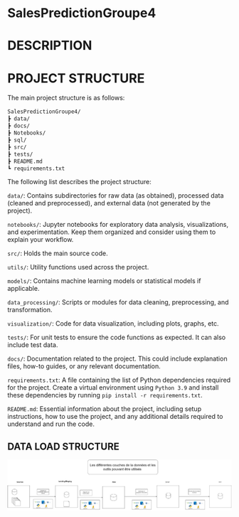 # SalesPredictionGroupe4

# DESCRIPTION


# PROJECT STRUCTURE
The main project structure is as follows:

```
SalesPredictionGroupe4/
┣ data/
┣ docs/
┣ Notebooks/
┣ sql/
┣ src/
┣ tests/
┣ README.md
┗ requirements.txt
```
The following list describes the project structure:

`data/`: Contains subdirectories for raw data (as obtained), processed data (cleaned and preprocessed), and external data (not generated by the project).

`notebooks/`: Jupyter notebooks for exploratory data analysis, visualizations, and experimentation. Keep them organized and consider using them to explain your workflow.

`src/`: Holds the main source code.

`utils/`: Utility functions used across the project.

`models/`: Contains machine learning models or statistical models if applicable.

`data_processing/`: Scripts or modules for data cleaning, preprocessing, and transformation.

`visualization/`: Code for data visualization, including plots, graphs, etc.

`tests/`: For unit tests to ensure the code functions as expected. It can also include test data.

`docs/`: Documentation related to the project. This could include explanation files, how-to guides, or any relevant documentation.

`requirements.txt`: A file containing the list of Python dependencies required for the project. Create a virtual environment using `Python 3.9` and install these dependencies by running `pip install -r requirements.txt`.

`README.md`: Essential information about the project, including setup instructions, how to use the project, and any additional details required to understand and run the code.

## DATA LOAD STRUCTURE

![Data load structure](docs/architedctureData.jpg)
